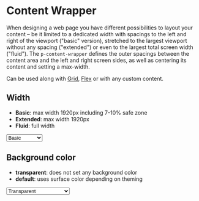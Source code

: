 # Content Wrapper

When designing a web page you have different possibilities to layout your content – be it limited to a dedicated width
with spacings to the left and right of the viewport ("basic" version), stretched to the largest viewport without any
spacing ("extended") or even to the largest total screen width ("fluid"). The `p-content-wrapper` defines the outer
spacings between the content area and the left and right screen sides, as well as centering its content and setting a
max-width.

Can be used along with [Grid](components/grid), [Flex](components/flex) or with any custom content.

<TableOfContents></TableOfContents>

## Width

- **Basic**: max width 1920px including 7-10% safe zone
- **Extended**: max width 1920px
- **Fluid**: full width

<Playground :markup="basic" :config="config">
  <select v-model="width" aria-label="Select width">
    <option disabled>Select width</option>
    <option value="basic">Basic</option>
    <option value="extended">Extended</option>
    <option value="fluid">Fluid</option>
  </select>
</Playground>

## Background color

- **transparent**: does not set any background color
- **default**: uses surface color depending on theming

<Playground :markup="transparent" class="playground-content-wrapper-background-color" :config="config">
  <select v-model="backgroundColor" aria-label="Select background color">
    <option disabled>Select background color</option>
    <option value="transparent">Transparent</option>
    <option value="default">Default</option>    
  </select>
</Playground>

<script lang="ts">
import Vue from 'vue';
import Component from 'vue-class-component';

@Component
export default class Code extends Vue {
  width = 'basic';
  backgroundColor = 'transparent';
  config = { themeable: true };    
  
  get basic(){
    return `<p-content-wrapper width="${this.width}">
  <div class="example-content">Some content</div>
</p-content-wrapper>`;
  }

  get transparent(){
    return `<p-content-wrapper background-color="${this.backgroundColor}">
  <div class="example-content">Some content</div>
</p-content-wrapper>`;
  }
}
</script>

<style scoped lang="scss">
  @import '~@porsche-design-system/utilities/scss';

  :deep(.playground-content-wrapper-background-color .demo){
    background-color: deeppink;
  }  
  
  :deep(.example-content) {
    @include p-text-small;
    color: $p-color-theme-light-default;
    text-align: center;
    background: lightskyblue;
  }
</style>
